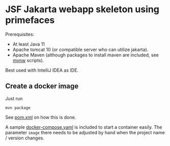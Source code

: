 # JSF Jakarta webapp skeleton using primefaces

Prerequisites:

* At least Java 11
* Apache tomcat 10 (or compatible server who can utilize jakarta).
* Apache Maven (although packages to install maven are included, see [mvnw](mvnw) scripts).

Best used with IntelliJ IDEA as IDE.

## Create a docker image

Just run

```shell
mvn package
```

See [pom.xml](pom.xml) on how this is done.

A sample [docker-compose.yaml](docker/docker-compose.yaml) is included to start a container easily. The
parameter `image` there needs to be adjusted by hand when the project name / version changes.